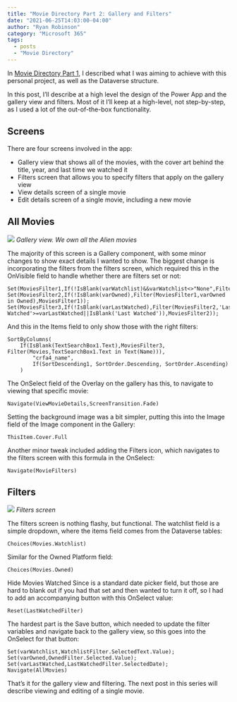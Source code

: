 ```yaml
---
title: "Movie Directory Part 2: Gallery and Filters"
date: "2021-06-25T14:03:00-04:00"
author: "Ryan Robinson"
category: "Microsoft 365"
tags:
  - posts
  - "Movie Directory"
---
```


In [Movie Directory Part 1](/microsoft-365/power-apps/movie-directory-part-1-the-data/), I described what I was aiming to achieve with this personal project, as well as the Dataverse structure.

In this post, I’ll describe at a high level the design of the Power App and the gallery view and filters. Most of it I’ll keep at a high-level, not step-by-step, as I used a lot of the out-of-the-box functionality.

## Screens

There are four screens involved in the app:

- Gallery view that shows all of the movies, with the cover art behind the title, year, and last time we watched it
- Filters screen that allows you to specify filters that apply on the gallery view
- View details screen of a single movie
- Edit details screen of a single movie, including a new movie

## All Movies

![](/assets/img/2021/06/Gallery-view.png)
_Gallery view. We own all the Alien movies_

The majority of this screen is a Gallery component, with some minor changes to show exact details I wanted to show. The biggest change is incorporating the filters from the filters screen, which required this in the OnVisible field to handle whether there are filters set or not:

```
Set(MoviesFilter1,If(!IsBlank(varWatchlist)&&varWatchlist<>"None",Filter(Movies,Text(Watchlist)=varWatchlist),Movies));
Set(MoviesFilter2,If(!IsBlank(varOwned),Filter(MoviesFilter1,varOwned in Owned),MoviesFilter1));
Set(MoviesFilter3,If(!IsBlank(varLastWatched),Filter(MoviesFilter2,'Last Watched'>=varLastWatched||IsBlank('Last Watched')),MoviesFilter2));
```

And this in the Items field to only show those with the right filters:

```
SortByColumns(
    If(IsBlank(TextSearchBox1.Text),MoviesFilter3, Filter(Movies,TextSearchBox1.Text in Text(Name))),
        "crfa4_name", 
        If(SortDescending1, SortOrder.Descending, SortOrder.Ascending)
    )
```

The OnSelect field of the Overlay on the gallery has this, to navigate to viewing that specific movie:

```
Navigate(ViewMovieDetails,ScreenTransition.Fade)
```

Setting the background image was a bit simpler, putting this into the Image field of the Image component in the Gallery:

```
ThisItem.Cover.Full
```

Another minor tweak included adding the Filters icon, which navigates to the filters screen with this formula in the OnSelect:

```
Navigate(MovieFilters)
```

## Filters

![](/assets/img/2021/06/Filters.png)
_Filters screen_

The filters screen is nothing flashy, but functional. The watchlist field is a simple dropdown, where the items field comes from the Dataverse tables:

```
Choices(Movies.Watchlist)
```

Similar for the Owned Platform field:

```
Choices(Movies.Owned)
```

Hide Movies Watched Since is a standard date picker field, but those are hard to blank out if you had that set and then wanted to turn it off, so I had to add an accompanying button with this OnSelect value:

```
Reset(LastWatchedFilter)
```

The hardest part is the Save button, which needed to update the filter variables and navigate back to the gallery view, so this goes into the OnSelect for that button:

```
Set(varWatchlist,WatchlistFilter.SelectedText.Value);
Set(varOwned,OwnedFilter.Selected.Value);
Set(varLastWatched,LastWatchedFilter.SelectedDate);
Navigate(AllMovies)
```

That’s it for the gallery view and filtering. The next post in this series will describe viewing and editing of a single movie.
